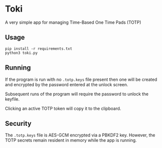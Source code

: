 # Toki
A very simple app for managing Time-Based One Time Pads (TOTP)

## Usage
```
pip install -r requirements.txt
python3 toki.py
```

## Running
If the program is run with no `.totp.keys` file present then one will be created and encrypted by the password entered
at the unlock screen.

Subsequent runs of the program will require the password to unlock the keyfile.

Clicking an active TOTP token will copy it to the clipboard.

## Security
The `.totp.keys` file is AES-GCM encrypted via a PBKDF2 key.
However, the TOTP secrets remain resident in memory while the app is running.
